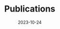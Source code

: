 ---
title: Publications
date: 2023-10-24
type: landing

text: |-
        Check out my work on [Google Scholar](https://scholar.google.com/citations?user=RhThiI8AAAAJ&hl=en)

---